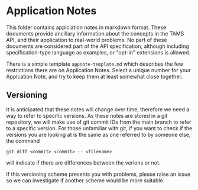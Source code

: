 # Application Notes

This folder contains applciation notes in markdown format.
These documents provide ancillary information about the concepts in the TAMS API, and their application to real-world problems.
No part of these documents are considered part of the API specification, although including specification-type language as examples, or "opt-in" extensions is allowed.

There is a simple template `appnote-template.md` which describes the few restrictions there are on Application Notes.
Select a unique number for your Applcation Note, and try to keep them at least somewhat close together.

## Versioning

It is anticipated that these notes will change over time, therefore we need a way to refer to specific versions.
As these notes are stored in a git repository, we will make use of git commit IDs from the main branch to refer to a specific version.
For those unfamiliar with git, if you want to check if the versions you are looking at is the same as one referred to by someone else, the command

```shell
git diff <commit> <commit> -- <filename>
```

will indicate if there are differences between the verions or not.

If this versioning scheme presents you with problems, please raise an issue so we can investigate if another scheme would be more suitable.
